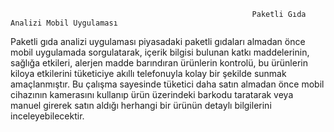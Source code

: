                                                           Paketli Gıda Analizi Mobil Uygulaması

Paketli gıda analizi uygulaması piyasadaki paketli gıdaları almadan önce mobil uygulamada sorgulatarak, içerik bilgisi bulunan katkı maddelerinin, sağlığa etkileri, alerjen madde barındıran ürünlerin kontrolü, bu ürünlerin kiloya etkilerini tüketiciye akıllı telefonuyla kolay bir şekilde sunmak amaçlanmıştır. Bu çalışma sayesinde tüketici daha satın almadan önce mobil cihazının kamerasını kullanıp ürün üzerindeki barkodu taratarak veya manuel girerek satın aldığı herhangi bir ürünün detaylı bilgilerini inceleyebilecektir. 
